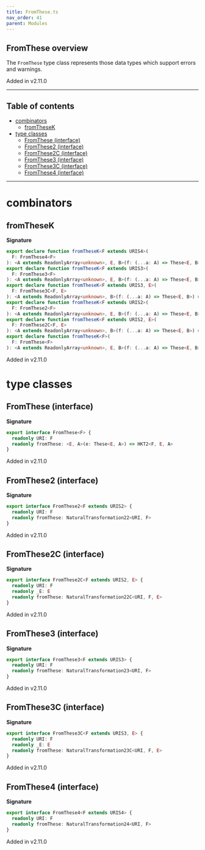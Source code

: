 ```yaml
---
title: FromThese.ts
nav_order: 41
parent: Modules
---
```


## FromThese overview

The `FromThese` type class represents those data types which support errors and warnings.

Added in v2.11.0

---

<h2 class="text-delta">Table of contents</h2>

- [combinators](#combinators)
  - [fromTheseK](#fromthesek)
- [type classes](#type-classes)
  - [FromThese (interface)](#fromthese-interface)
  - [FromThese2 (interface)](#fromthese2-interface)
  - [FromThese2C (interface)](#fromthese2c-interface)
  - [FromThese3 (interface)](#fromthese3-interface)
  - [FromThese3C (interface)](#fromthese3c-interface)
  - [FromThese4 (interface)](#fromthese4-interface)

---

# combinators

## fromTheseK

**Signature**

```ts
export declare function fromTheseK<F extends URIS4>(
  F: FromThese4<F>
): <A extends ReadonlyArray<unknown>, E, B>(f: (...a: A) => These<E, B>) => <S, R>(...a: A) => Kind4<F, S, R, E, B>
export declare function fromTheseK<F extends URIS3>(
  F: FromThese3<F>
): <A extends ReadonlyArray<unknown>, E, B>(f: (...a: A) => These<E, B>) => <R>(...a: A) => Kind3<F, R, E, B>
export declare function fromTheseK<F extends URIS3, E>(
  F: FromThese3C<F, E>
): <A extends ReadonlyArray<unknown>, B>(f: (...a: A) => These<E, B>) => <R>(...a: A) => Kind3<F, R, E, B>
export declare function fromTheseK<F extends URIS2>(
  F: FromThese2<F>
): <A extends ReadonlyArray<unknown>, E, B>(f: (...a: A) => These<E, B>) => (...a: A) => Kind2<F, E, B>
export declare function fromTheseK<F extends URIS2, E>(
  F: FromThese2C<F, E>
): <A extends ReadonlyArray<unknown>, B>(f: (...a: A) => These<E, B>) => (...a: A) => Kind2<F, E, B>
export declare function fromTheseK<F>(
  F: FromThese<F>
): <A extends ReadonlyArray<unknown>, E, B>(f: (...a: A) => These<E, B>) => (...a: A) => HKT2<F, E, B>
```

Added in v2.11.0

# type classes

## FromThese (interface)

**Signature**

```ts
export interface FromThese<F> {
  readonly URI: F
  readonly fromThese: <E, A>(e: These<E, A>) => HKT2<F, E, A>
}
```

Added in v2.11.0

## FromThese2 (interface)

**Signature**

```ts
export interface FromThese2<F extends URIS2> {
  readonly URI: F
  readonly fromThese: NaturalTransformation22<URI, F>
}
```

Added in v2.11.0

## FromThese2C (interface)

**Signature**

```ts
export interface FromThese2C<F extends URIS2, E> {
  readonly URI: F
  readonly _E: E
  readonly fromThese: NaturalTransformation22C<URI, F, E>
}
```

Added in v2.11.0

## FromThese3 (interface)

**Signature**

```ts
export interface FromThese3<F extends URIS3> {
  readonly URI: F
  readonly fromThese: NaturalTransformation23<URI, F>
}
```

Added in v2.11.0

## FromThese3C (interface)

**Signature**

```ts
export interface FromThese3C<F extends URIS3, E> {
  readonly URI: F
  readonly _E: E
  readonly fromThese: NaturalTransformation23C<URI, F, E>
}
```

Added in v2.11.0

## FromThese4 (interface)

**Signature**

```ts
export interface FromThese4<F extends URIS4> {
  readonly URI: F
  readonly fromThese: NaturalTransformation24<URI, F>
}
```

Added in v2.11.0
